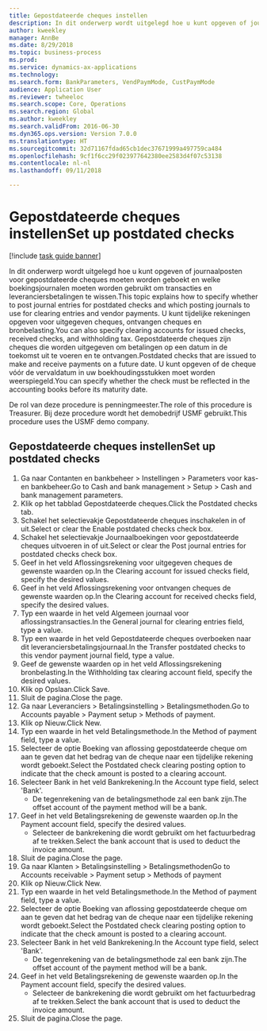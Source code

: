 ```yaml
--- 
title: Gepostdateerde cheques instellen
description: In dit onderwerp wordt uitgelegd hoe u kunt opgeven of journaalposten voor gepostdateerde cheques moeten worden geboekt en welke boekingsjournalen moeten worden gebruikt om transacties en leveranciersbetalingen te wissen.
author: kweekley
manager: AnnBe
ms.date: 8/29/2018
ms.topic: business-process
ms.prod: 
ms.service: dynamics-ax-applications
ms.technology: 
ms.search.form: BankParameters, VendPaymMode, CustPaymMode
audience: Application User
ms.reviewer: twheeloc
ms.search.scope: Core, Operations
ms.search.region: Global
ms.author: kweekley
ms.search.validFrom: 2016-06-30
ms.dyn365.ops.version: Version 7.0.0
ms.translationtype: HT
ms.sourcegitcommit: 32d71167fdad65cb1dec37671999a497759ca484
ms.openlocfilehash: 9cf1f6cc29f023977642380ee2583d4f07c53138
ms.contentlocale: nl-nl
ms.lasthandoff: 09/11/2018

---
```

# <a name="set-up-postdated-checks"></a><span data-ttu-id="c599d-103">Gepostdateerde cheques instellen</span><span class="sxs-lookup"><span data-stu-id="c599d-103">Set up postdated checks</span></span>

[!include [task guide banner](../../includes/task-guide-banner.md)]

<span data-ttu-id="c599d-104">In dit onderwerp wordt uitgelegd hoe u kunt opgeven of journaalposten voor gepostdateerde cheques moeten worden geboekt en welke boekingsjournalen moeten worden gebruikt om transacties en leveranciersbetalingen te wissen.</span><span class="sxs-lookup"><span data-stu-id="c599d-104">This topic explains how to specify whether to post journal entries for postdated checks and which posting journals to use for clearing entries and vendor payments.</span></span> <span data-ttu-id="c599d-105">U kunt tijdelijke rekeningen opgeven voor uitgegeven cheques, ontvangen cheques en bronbelasting.</span><span class="sxs-lookup"><span data-stu-id="c599d-105">You can also specify clearing accounts for issued checks, received checks, and withholding tax.</span></span> <span data-ttu-id="c599d-106">Gepostdateerde cheques zijn cheques die worden uitgegeven om betalingen op een datum in de toekomst uit te voeren en te ontvangen.</span><span class="sxs-lookup"><span data-stu-id="c599d-106">Postdated checks that are issued to make and receive payments on a future date.</span></span> <span data-ttu-id="c599d-107">U kunt opgeven of de cheque vóór de vervaldatum in uw boekhoudingsstukken moet worden weerspiegeld.</span><span class="sxs-lookup"><span data-stu-id="c599d-107">You can specify whether the check must be reflected in the accounting books before its maturity date.</span></span>



<span data-ttu-id="c599d-108">De rol van deze procedure is penningmeester.</span><span class="sxs-lookup"><span data-stu-id="c599d-108">The role of this procedure is Treasurer.</span></span> <span data-ttu-id="c599d-109">Bij deze procedure wordt het demobedrijf USMF gebruikt.</span><span class="sxs-lookup"><span data-stu-id="c599d-109">This procedure uses the USMF demo company.</span></span>


## <a name="set-up-postdated-checks"></a><span data-ttu-id="c599d-110">Gepostdateerde cheques instellen</span><span class="sxs-lookup"><span data-stu-id="c599d-110">Set up postdated checks</span></span>
1. <span data-ttu-id="c599d-111">Ga naar Contanten en bankbeheer > Instellingen > Parameters voor kas- en bankbeheer.</span><span class="sxs-lookup"><span data-stu-id="c599d-111">Go to Cash and bank management > Setup > Cash and bank management parameters.</span></span>
2. <span data-ttu-id="c599d-112">Klik op het tabblad Gepostdateerde cheques.</span><span class="sxs-lookup"><span data-stu-id="c599d-112">Click the Postdated checks tab.</span></span>
3. <span data-ttu-id="c599d-113">Schakel het selectievakje Gepostdateerde cheques inschakelen in of uit.</span><span class="sxs-lookup"><span data-stu-id="c599d-113">Select or clear the Enable postdated checks check box.</span></span>
4. <span data-ttu-id="c599d-114">Schakel het selectievakje Journaalboekingen voor gepostdateerde cheques uitvoeren in of uit.</span><span class="sxs-lookup"><span data-stu-id="c599d-114">Select or clear the Post journal entries for postdated checks check box.</span></span>
5. <span data-ttu-id="c599d-115">Geef in het veld Aflossingsrekening voor uitgegeven cheques de gewenste waarden op.</span><span class="sxs-lookup"><span data-stu-id="c599d-115">In the Clearing account for issued checks field, specify the desired values.</span></span>
6. <span data-ttu-id="c599d-116">Geef in het veld Aflossingsrekening voor ontvangen cheques de gewenste waarden op.</span><span class="sxs-lookup"><span data-stu-id="c599d-116">In the Clearing account for received checks field, specify the desired values.</span></span>
7. <span data-ttu-id="c599d-117">Typ een waarde in het veld Algemeen journaal voor aflossingstransacties.</span><span class="sxs-lookup"><span data-stu-id="c599d-117">In the General journal for clearing entries field, type a value.</span></span>
8. <span data-ttu-id="c599d-118">Typ een waarde in het veld Gepostdateerde cheques overboeken naar dit leveranciersbetalingsjournaal.</span><span class="sxs-lookup"><span data-stu-id="c599d-118">In the Transfer postdated checks to this vendor payment journal field, type a value.</span></span>
9. <span data-ttu-id="c599d-119">Geef de gewenste waarden op in het veld Aflossingsrekening bronbelasting.</span><span class="sxs-lookup"><span data-stu-id="c599d-119">In the Withholding tax clearing account field, specify the desired values.</span></span>
10. <span data-ttu-id="c599d-120">Klik op Opslaan.</span><span class="sxs-lookup"><span data-stu-id="c599d-120">Click Save.</span></span>
11. <span data-ttu-id="c599d-121">Sluit de pagina.</span><span class="sxs-lookup"><span data-stu-id="c599d-121">Close the page.</span></span>
12. <span data-ttu-id="c599d-122">Ga naar Leveranciers > Betalingsinstelling > Betalingsmethoden.</span><span class="sxs-lookup"><span data-stu-id="c599d-122">Go to Accounts payable > Payment setup > Methods of payment.</span></span>
13. <span data-ttu-id="c599d-123">Klik op Nieuw.</span><span class="sxs-lookup"><span data-stu-id="c599d-123">Click New.</span></span>
14. <span data-ttu-id="c599d-124">Typ een waarde in het veld Betalingsmethode.</span><span class="sxs-lookup"><span data-stu-id="c599d-124">In the Method of payment field, type a value.</span></span>
15. <span data-ttu-id="c599d-125">Selecteer de optie Boeking van aflossing gepostdateerde cheque om aan te geven dat het bedrag van de cheque naar een tijdelijke rekening wordt geboekt.</span><span class="sxs-lookup"><span data-stu-id="c599d-125">Select the Postdated check clearing posting option to indicate that the check amount is posted to a clearing account.</span></span>
16. <span data-ttu-id="c599d-126">Selecteer Bank in het veld Bankrekening.</span><span class="sxs-lookup"><span data-stu-id="c599d-126">In the Account type field, select 'Bank'.</span></span>
    * <span data-ttu-id="c599d-127">De tegenrekening van de betalingsmethode zal een bank zijn.</span><span class="sxs-lookup"><span data-stu-id="c599d-127">The offset account of the payment method will be a bank.</span></span>  
17. <span data-ttu-id="c599d-128">Geef in het veld Betalingsrekening de gewenste waarden op.</span><span class="sxs-lookup"><span data-stu-id="c599d-128">In the Payment account field, specify the desired values.</span></span>
    * <span data-ttu-id="c599d-129">Selecteer de bankrekening die wordt gebruikt om het factuurbedrag af te trekken.</span><span class="sxs-lookup"><span data-stu-id="c599d-129">Select the bank account that is used to deduct the invoice amount.</span></span>  
18. <span data-ttu-id="c599d-130">Sluit de pagina.</span><span class="sxs-lookup"><span data-stu-id="c599d-130">Close the page.</span></span>
19. <span data-ttu-id="c599d-131">Ga naar Klanten > Betalingsinstelling > Betalingsmethoden</span><span class="sxs-lookup"><span data-stu-id="c599d-131">Go to Accounts receivable > Payment setup > Methods of payment</span></span>
20. <span data-ttu-id="c599d-132">Klik op Nieuw.</span><span class="sxs-lookup"><span data-stu-id="c599d-132">Click New.</span></span>
21. <span data-ttu-id="c599d-133">Typ een waarde in het veld Betalingsmethode.</span><span class="sxs-lookup"><span data-stu-id="c599d-133">In the Method of payment field, type a value.</span></span>
22. <span data-ttu-id="c599d-134">Selecteer de optie Boeking van aflossing gepostdateerde cheque om aan te geven dat het bedrag van de cheque naar een tijdelijke rekening wordt geboekt.</span><span class="sxs-lookup"><span data-stu-id="c599d-134">Select the Postdated check clearing posting option to indicate that the check amount is posted to a clearing account.</span></span>
23. <span data-ttu-id="c599d-135">Selecteer Bank in het veld Bankrekening.</span><span class="sxs-lookup"><span data-stu-id="c599d-135">In the Account type field, select 'Bank'.</span></span>
    * <span data-ttu-id="c599d-136">De tegenrekening van de betalingsmethode zal een bank zijn.</span><span class="sxs-lookup"><span data-stu-id="c599d-136">The offset account of the payment method will be a bank.</span></span>  
24. <span data-ttu-id="c599d-137">Geef in het veld Betalingsrekening de gewenste waarden op.</span><span class="sxs-lookup"><span data-stu-id="c599d-137">In the Payment account field, specify the desired values.</span></span>
    * <span data-ttu-id="c599d-138">Selecteer de bankrekening die wordt gebruikt om het factuurbedrag af te trekken.</span><span class="sxs-lookup"><span data-stu-id="c599d-138">Select the bank account that is used to deduct the invoice amount.</span></span>  
25. <span data-ttu-id="c599d-139">Sluit de pagina.</span><span class="sxs-lookup"><span data-stu-id="c599d-139">Close the page.</span></span>


